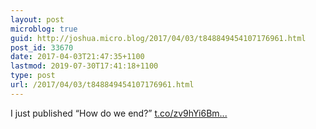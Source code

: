 ```yaml
---
layout: post
microblog: true
guid: http://joshua.micro.blog/2017/04/03/t848849454107176961.html
post_id: 33670
date: 2017-04-03T21:47:35+1100
lastmod: 2019-07-30T17:41:18+1100
type: post
url: /2017/04/03/t848849454107176961.html
---
```

I just published “How do we end?” [t.co/zv9hYi6Bm...](https://t.co/zv9hYi6BmG)
